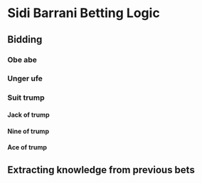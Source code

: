 # Sidi Barrani Betting Logic
## Bidding

### Obe abe

### Unger ufe

### Suit trump

#### Jack of trump

#### Nine of trump

#### Ace of trump

## Extracting knowledge from previous bets

